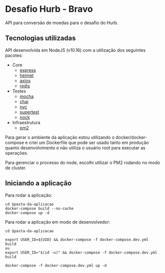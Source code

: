 # Desafio Hurb - Bravo

API para conversão de moedas para o desafio do Hurb.

## Tecnologias utilizadas

API desenvolvida em NodeJS (v10.16) com a utilização dos seguintes pacotes:

-   Core
    -   [express](https://github.com/expressjs/express)
    -   [helmet](https://github.com/helmetjs/helmet)
    -   [axios](https://github.com/axios/axios)
    -   [redis](https://github.com/NodeRedis/node_redis)
-   Testes
    -   [mocha](https://github.com/mochajs/mocha)
    -   [chai](https://github.com/chaijs/chai)
    -   [nyc](https://github.com/istanbuljs/nyc)
    -   [supertest](https://github.com/visionmedia/supertest)
    -   [nock](https://github.com/nock/nock)
-   Infraestrutura
    -   [pm2](https://github.com/Unitech/pm2)

Para gerar o ambiente da aplicação estou utilizando o docker/docker-compose e criei um Dockerfile
que pode ser usado tanto em produção quanto desenvolvimento e não utiliza o usuário root para
executar as operações.

Para gerenciar o processo do node, escolhi utilizar o PM2 rodando no modo de cluster.

## Iniciando a aplicação

Para rodar a aplicação:

```
cd $pasta-da-aplicacao
docker-compose build --no-cache
docker-compose up -d
```

Para rodar a aplicação em modo de desenvolvedor:

```
cd $pasta-da-aplicacao

export USER_ID=${UID} && docker-compose -f docker-compose.dev.yml build
ou
export USER_ID="$(id -u)" && docker-compose -f docker-compose.dev.yml build

docker-compose -f docker-compose.dev.yml up -d
```

